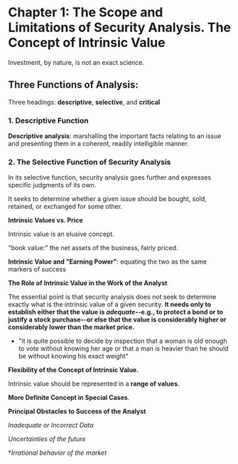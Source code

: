 # Chapter 1: The Scope and Limitations of Security Analysis. The Concept of Intrinsic Value

Investment, by nature, is not an exact science.

## Three Functions of Analysis:

Three headings: **descriptive**, **selective**, and **critical**

### 1. Descriptive Function

**Descriptive analysis**: marshalling the important facts relating to an issue and presenting them in a coherent, readily intelligible manner.

### 2. The Selective Function of Security Analysis

In its selective function, security analysis goes further and expresses specific judgments of its own.

It seeks to determine whether a given issue should be bought, sold, retained, or exchanged for some other.

**Intrinsic Values vs. Price**

Intrinsic value is an elusive concept.

"book value:" the net assets of the business, fairly priced.

**Intrinsic Value and "Earning Power"**: equating the two as the same markers of success

**The Role of Intrinsic Value in the Work of the Analyst**

The essential point is that security analysis does not seek to determine exactly what is the intrinsic value of a given security. **It needs only to establish either that the value is *adequate*--e.g., to protect a bond or to justify a stock purchase--or else that the value is considerably higher or considerably lower than the market price.**

- "it is quite possible to decide by inspection that a woman is old enough to vote without knowing her age or that a man is heavier than he should be without knowing his exact weight"

**Flexibility of the Concept of Intrinsic Value.**

Intrinsic value should be represented in a **range of values.**

**More Definite Concept in Special Cases**.

**Principal Obstacles to Success of the Analyst**

*Inadequate or Incorrect Data*

*Uncertainties of the future*

**Irrational behavior of the market*

